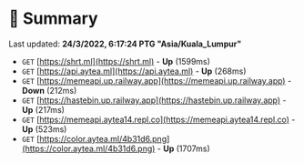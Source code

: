 # 📖 Summary
Last updated: **24/3/2022, 6:17:24 PTG "Asia/Kuala_Lumpur"**

- `GET` [https://shrt.ml](https://shrt.ml) - **Up** (1599ms)
- `GET` [https://api.aytea.ml](https://api.aytea.ml) - **Up** (268ms)
- `GET` [https://memeapi.up.railway.app](https://memeapi.up.railway.app) - **Down** (212ms)
- `GET` [https://hastebin.up.railway.app](https://hastebin.up.railway.app) - **Up** (217ms)
- `GET` [https://memeapi.aytea14.repl.co](https://memeapi.aytea14.repl.co) - **Up** (523ms)
- `GET` [https://color.aytea.ml/4b31d6.png](https://color.aytea.ml/4b31d6.png) - **Up** (1707ms)
